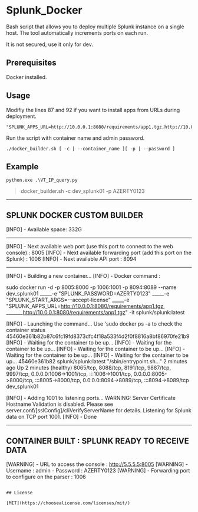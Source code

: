 # Splunk_Docker

Bash script that allows you to deploy multiple Splunk instance on a single host. 
The tool automatically increments ports on each run. 

It is not secured, use it only for dev.
## Prerequisites

Docker installed.

## Usage

Modifiy the lines 87 and 92 if you want to install apps from URLs during deployment.
```
"SPLUNK_APPS_URL=http://10.0.0.1:8080/requirements/app1.tgz,http://10.0.0.1:8080/requirements/app2.tgz"
```
Run the script with container name and admin password.
```
./docker_builder.sh [ -c | --container_name ][ -p | --password ]
```
## Example
```
python.exe .\VT_IP_query.py
```
> docker_builder.sh -c dev_splunk01 -p AZERTY0123

--------------------------
SPLUNK DOCKER CUSTOM BUILDER
--------------------------


[INFO] - Available space: 332G

--------------------------

[INFO] - Next available web port (use this port to connect to the web console) : 8005
[INFO] - Next available forwarding port (add this port on the Splunk) : 1006
[INFO] - Next available API port : 8094

--------------------------

[INFO] - Building a new container...
[INFO] - Docker command :

sudo docker run -d -p 8005:8000 -p 1006:1001 -p 8094:8089 --name dev_splunk01
_____-e "SPLUNK_PASSWORD=AZERTY0123"
_____-e "SPLUNK_START_ARGS=--accept-license"
_____-e "SPLUNK_APPS_URL=http://10.0.0.1:8080/requirements/app1.tgz,
_______http://10.0.0.1:8080/requirements/app1.tgz" -it splunk/splunk:latest

[INFO] - Launching the command... Use 'sudo docker ps -a to check the container status
45460e361b82b87c6fc19fd8373dfc4f18a533f4d2f0f8816a8bf86970fe21b9
[INFO] - Waiting for the container to be up...
[INFO] - Waiting for the container to be up...
[INFO] - Waiting for the container to be up...
[INFO] - Waiting for the container to be up...
[INFO] - Waiting for the container to be up...
45460e361b82   splunk/splunk:latest   "/sbin/entrypoint.sh…"   2 minutes ago   Up 2 minutes (healthy)      8065/tcp, 8088/tcp, 8191/tcp, 9887/tcp, 9997/tcp, 0.0.0.0:1006->1001/tcp, :::1006->1001/tcp, 0.0.0.0:8005->8000/tcp, :::8005->8000/tcp, 0.0.0.0:8094->8089/tcp, :::8094->8089/tcp   dev_splunk01

[INFO] - Adding 1001 to listening ports...
WARNING: Server Certificate Hostname Validation is disabled. Please see server.conf/[sslConfig]/cliVerifyServerName for details.
Listening for Splunk data on TCP port 1001.
[INFO] - Done



--------------------------
CONTAINER BUILT : SPLUNK READY TO RECEIVE DATA
--------------------------

[WARNING] - URL to access the console : http://5.5.5.5:8005
[WARNING] - Username : admin - Password : AZERTY0123
[WARNING] - Forwarding port to configure on the parser : 1006
```

## License

[MIT](https://choosealicense.com/licenses/mit/)
